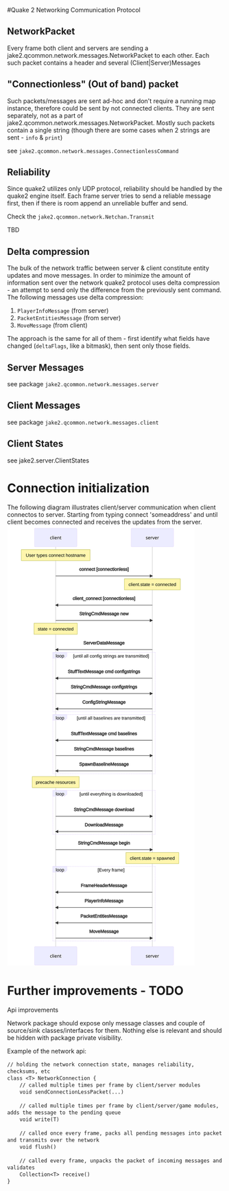 #Quake 2 Networking Communication Protocol

## NetworkPacket

Every frame both client and servers are sending a jake2.qcommon.network.messages.NetworkPacket to each other.
Each such packet contains a header and several (Client|Server)Messages

## "Connectionless" (Out of band) packet
Such packets/messages are sent ad-hoc and don't require a running map instance, therefore could be sent by not connected clients.
They are sent separately, not as a part of jake2.qcommon.network.messages.NetworkPacket.
Mostly such packets contain a single string (though there are some cases when 2 strings are sent - `info` & `print`)

see `jake2.qcommon.network.messages.ConnectionlessCommand`

## Reliability
Since quake2 utilizes only UDP protocol, reliability should be handled by the quake2 engine itself.
Each frame server tries to send a reliable message first, then if there is room append an unreliable buffer and send.

Check the `jake2.qcommon.network.Netchan.Transmit`

TBD

## Delta compression

The bulk of the network traffic between server & client constitute entity updates and move messages.
In order to minimize the amount of information sent over the network quake2 protocol uses delta compression - an attempt to send only the difference from the previously sent command. 
The following messages use delta compression:

 1. `PlayerInfoMessage` (from server)
 2. `PacketEntitiesMessage` (from server)
 3. `MoveMessage` (from client)

The approach is the same for all of them - first identify what fields have changed (`deltaFlags`, like a bitmask), then sent only those fields.

## Server Messages
see package `jake2.qcommon.network.messages.server`

## Client Messages
see package `jake2.qcommon.network.messages.client`

## Client States
see jake2.server.ClientStates

# Connection initialization
The following diagram illustrates client/server communication when client connectos to server.
Starting from typing connect 'someaddress' and until client becomes connected and receives the updates from the server. 
![Connection initialization](./connection.svg)

# Further improvements - TODO

Api improvements

Network package should expose only message classes and couple of source/sink classes/interfaces for them.
Nothing else is relevant and should be hidden with package private visibility.

Example of the network api:

    // holding the network connection state, manages reliability, checksums, etc
    class <T> NetworkConnection {
        // called multiple times per frame by client/server modules
        void sendConnectionLessPacket(...) 

        // called multiple times per frame by client/server/game modules, adds the message to the pending queue
        void write(T) 

        // called once every frame, packs all pending messages into packet and transmits over the network
        void flush() 

        // called every frame, unpacks the packet of incoming messages and validates
        Collection<T> receive()
    }
